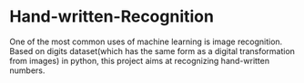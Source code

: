 # Hand-written-Recognition
One of the most common uses of machine learning is image recognition. Based on ​digits dataset(which has the same form as a digital transformation from images) in python, this project aims at recognizing hand-written numbers.
